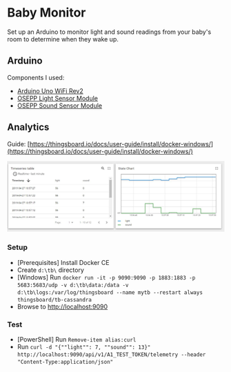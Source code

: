 # Baby Monitor
Set up an Arduino to monitor light and sound readings from your baby's room to determine when they wake up.

## Arduino
Components I used:
- [Arduino Uno WiFi Rev2](https://store.arduino.cc/usa/arduino-uno-wifi-rev2)
- [OSEPP Light Sensor Module](https://www.osepp.com/electronic-modules/sensor-modules/69-light-sensor-module)
- [OSEPP Sound Sensor Module](https://www.osepp.com/electronic-modules/sensor-modules/78-sound-sensor-module)

## Analytics
Guide: [https://thingsboard.io/docs/user-guide/install/docker-windows/](https://thingsboard.io/docs/user-guide/install/docker-windows/)

![ThingsBoard dashboard](images/dashboard.jpg)

### Setup
- [Prerequisites] Install Docker CE
- Create `d:\tb\` directory
- [Windows] Run `docker run -it -p 9090:9090 -p 1883:1883 -p 5683:5683/udp -v d:\tb\data:/data -v d:\tb\logs:/var/log/thingsboard --name mytb --restart always thingsboard/tb-cassandra`
- Browse to [http://localhost:9090](http://localhost:9090)

### Test
- [PowerShell] Run `Remove-item alias:curl`
- Run `curl -d "{""light"": 7, ""sound"": 13}" http://localhost:9090/api/v1/A1_TEST_TOKEN/telemetry --header "Content-Type:application/json"`